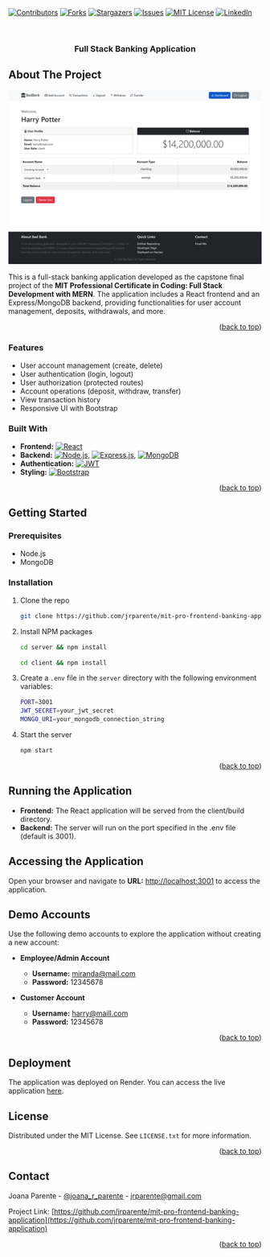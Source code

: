 <a name="readme-top"></a>
[![Contributors][contributors-shield]][contributors-url]
[![Forks][forks-shield]][forks-url]
[![Stargazers][stars-shield]][stars-url]
[![Issues][issues-shield]][issues-url]
[![MIT License][license-shield]][license-url]
[![LinkedIn][linkedin-shield]][linkedin-url]

<!-- PROJECT LOGO -->
<br />
<div align="center">

<h3 align="center">Full Stack Banking Application</h3>
</div>

<!-- ABOUT THE PROJECT -->

## About The Project

![Product Name Screen Shot][product-screenshot]

This is a full-stack banking application developed as the capstone final project of the **MIT Professional Certificate in Coding: Full Stack Development with MERN**. The application includes a React frontend and an Express/MongoDB backend, providing functionalities for user account management, deposits, withdrawals, and more.

<p align="right">(<a href="#readme-top">back to top</a>)</p>

### Features

- User account management (create, delete)
- User authentication (login, logout)
- User authorization (protected routes)
- Account operations (deposit, withdraw, transfer)
- View transaction history
- Responsive UI with Bootstrap

### Built With

- **Frontend:** [![React][React.js]][React-url]
- **Backend:** [![Node.js][Node.js]][Node.js-url], [![Express.js][Express.js]][Express.js-url], [![MongoDB][MongoDB]][MongoDB-url]
- **Authentication:** [![JWT][JWToken]][JWToken-url]
- **Styling:** [![Bootstrap][Bootstrap.com]][Bootstrap-url]

<p align="right">(<a href="#readme-top">back to top</a>)</p>

<!-- GETTING STARTED -->

## Getting Started

### Prerequisites

- Node.js
- MongoDB

### Installation

1. Clone the repo
   ```sh
   git clone https://github.com/jrparente/mit-pro-frontend-banking-application.git
   ```
2. Install NPM packages
   ```sh
   cd server && npm install
   ```
   ```sh
   cd client && npm install
   ```
3. Create a `.env` file in the `server` directory with the following environment variables:
   ```sh
   PORT=3001
   JWT_SECRET=your_jwt_secret
   MONGO_URI=your_mongodb_connection_string
   ```
4. Start the server
   ```sh
   npm start
   ```

<p align="right">(<a href="#readme-top">back to top</a>)</p>

## Running the Application

- **Frontend:** The React application will be served from the client/build directory.
- **Backend:** The server will run on the port specified in the .env file (default is 3001).

## Accessing the Application

Open your browser and navigate to **URL:** [http://localhost:3001](http://localhost:3001) to access the application.

## Demo Accounts

Use the following demo accounts to explore the application without creating a new account:

- **Employee/Admin Account**

  - **Username:** miranda@mail.com
  - **Password:** 12345678

- **Customer Account**
  - **Username:** harry@maill.com
  - **Password:** 12345678

<p align="right">(<a href="#readme-top">back to top</a>)</p>

<!--Deployment -->

## Deployment

The application was deployed on Render. You can access the live application [here](https://mit-pro-banking-application.onrender.com/).

<!-- LICENSE -->

## License

Distributed under the MIT License. See `LICENSE.txt` for more information.

<p align="right">(<a href="#readme-top">back to top</a>)</p>

<!-- CONTACT -->

## Contact

Joana Parente - [@joana_r_parente](https://twitter.com/joana_r_parente) - jrparente@gmail.com

Project Link: [https://github.com/jrparente/mit-pro-frontend-banking-application](https://github.com/jrparente/mit-pro-frontend-banking-application)

<p align="right">(<a href="#readme-top">back to top</a>)</p>

<!-- MARKDOWN LINKS & IMAGES -->
<!-- https://www.markdownguide.org/basic-syntax/#reference-style-links -->

[contributors-shield]: https://img.shields.io/github/contributors/jrparente/mit-pro-frontend-banking-application.svg?style=for-the-badge
[contributors-url]: https://github.com/jrparente/mit-pro-frontend-banking-application/graphs/contributors
[forks-shield]: https://img.shields.io/github/forks/jrparente/mit-pro-frontend-banking-application.svg?style=for-the-badge
[forks-url]: https://github.com/jrparente/mit-pro-frontend-banking-application/network/members
[stars-shield]: https://img.shields.io/github/stars/jrparente/mit-pro-frontend-banking-application.svg?style=for-the-badge
[stars-url]: https://github.com/jrparente/mit-pro-frontend-banking-application/stargazers
[issues-shield]: https://img.shields.io/github/issues/jrparente/mit-pro-frontend-banking-application.svg?style=for-the-badge
[issues-url]: https://github.com/jrparente/mit-pro-frontend-banking-application/issues
[license-shield]: https://img.shields.io/github/license/jrparente/mit-pro-frontend-banking-application.svg?style=for-the-badge
[license-url]: https://github.com/jrparente/mit-pro-frontend-banking-application/blob/master/LICENSE.txt
[linkedin-shield]: https://img.shields.io/badge/-LinkedIn-black.svg?style=for-the-badge&logo=linkedin&colorB=555
[linkedin-url]: https://linkedin.com/in/joanaparente
[product-screenshot]: client/public/images/screenshot.png
[React.js]: https://img.shields.io/badge/React-20232A?style=for-the-badge&logo=react&logoColor=61DAFB
[React-url]: https://reactjs.org/
[Bootstrap.com]: https://img.shields.io/badge/Bootstrap-563D7C?style=for-the-badge&logo=bootstrap&logoColor=white
[Bootstrap-url]: https://getbootstrap.com
[Node.js]: https://img.shields.io/badge/Node.js-43853D?style=for-the-badge&logo=node.js&logoColor=white
[Node.js-url]: https://nodejs.org/en/
[Express.js]: https://img.shields.io/badge/Express.js-000000?style=for-the-badge&logo=express&logoColor=white
[Express.js-url]: https://expressjs.com/
[MongoDB]: https://img.shields.io/badge/MongoDB-4EA94B?style=for-the-badge&logo=mongodb&logoColor=white
[MongoDB-url]: https://www.mongodb.com/
[JWToken]: https://img.shields.io/badge/JWT-000000?style=for-the-badge&logo=JSON%20web%20tokens&logoColor=white
[JWToken-url]: https://jwt.io/
